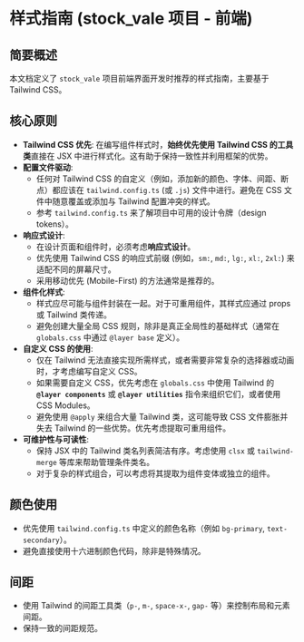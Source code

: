 # 样式指南 (stock_vale 项目 - 前端)

## 简要概述
本文档定义了 `stock_vale` 项目前端界面开发时推荐的样式指南，主要基于 Tailwind CSS。

## 核心原则
- **Tailwind CSS 优先**: 在编写组件样式时，**始终优先使用 Tailwind CSS 的工具类**直接在 JSX 中进行样式化。这有助于保持一致性并利用框架的优势。
- **配置文件驱动**:
    - 任何对 Tailwind CSS 的自定义（例如，添加新的颜色、字体、间距、断点）都应该在 `tailwind.config.ts` (或 `.js`) 文件中进行。避免在 CSS 文件中随意覆盖或添加与 Tailwind 配置冲突的样式。
    - 参考 `tailwind.config.ts` 来了解项目中可用的设计令牌（design tokens）。
- **响应式设计**:
    - 在设计页面和组件时，必须考虑**响应式设计**。
    - 优先使用 Tailwind CSS 的响应式前缀 (例如，`sm:`, `md:`, `lg:`, `xl:`, `2xl:`) 来适配不同的屏幕尺寸。
    - 采用移动优先 (Mobile-First) 的方法通常是推荐的。
- **组件化样式**:
    - 样式应尽可能与组件封装在一起。对于可重用组件，其样式应通过 props 或 Tailwind 类传递。
    - 避免创建大量全局 CSS 规则，除非是真正全局性的基础样式（通常在 `globals.css` 中通过 `@layer base` 定义）。
- **自定义 CSS 的使用**:
    - 仅在 Tailwind 无法直接实现所需样式，或者需要非常复杂的选择器或动画时，才考虑编写自定义 CSS。
    - 如果需要自定义 CSS，优先考虑在 `globals.css` 中使用 Tailwind 的 **`@layer components`** 或 **`@layer utilities`** 指令来组织它们，或者使用 CSS Modules。
    - 避免使用 `@apply` 来组合大量 Tailwind 类，这可能导致 CSS 文件膨胀并失去 Tailwind 的一些优势。优先考虑提取可重用组件。
- **可维护性与可读性**:
    - 保持 JSX 中的 Tailwind 类名列表简洁有序。考虑使用 `clsx` 或 `tailwind-merge` 等库来帮助管理条件类名。
    - 对于复杂的样式组合，可以考虑将其提取为组件变体或独立的组件。

## 颜色使用
- 优先使用 `tailwind.config.ts` 中定义的颜色名称（例如 `bg-primary`, `text-secondary`）。
- 避免直接使用十六进制颜色代码，除非是特殊情况。

## 间距
- 使用 Tailwind 的间距工具类（`p-`, `m-`, `space-x-`, `gap-` 等）来控制布局和元素间距。
- 保持一致的间距规范。
